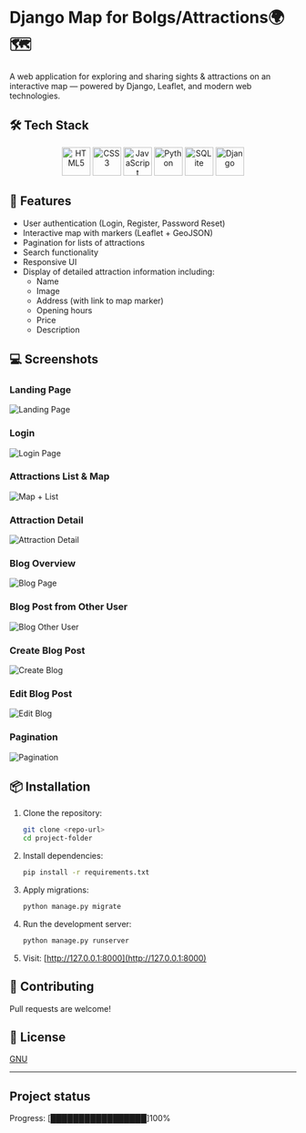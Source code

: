 


# Django Map for Bolgs/Attractions🌍🗺️

A web application for exploring and sharing sights & attractions on an interactive map — powered by Django, Leaflet, and modern web technologies.
## 🛠️ Tech Stack
<p align="center">
  <img src="https://cdn.jsdelivr.net/gh/devicons/devicon/icons/html5/html5-original.svg" width="50" height="50" alt="HTML5"/>

  <img src="https://cdn.jsdelivr.net/gh/devicons/devicon/icons/css3/css3-original.svg" width="50" height="50" alt="CSS3"/>

  <img src="https://cdn.jsdelivr.net/gh/devicons/devicon/icons/javascript/javascript-original.svg" width="50" height="50" alt="JavaScript"/>

  <img src="https://cdn.jsdelivr.net/gh/devicons/devicon/icons/python/python-original.svg" width="50" height="50" alt="Python"/>
  <img src="https://cdn.jsdelivr.net/gh/devicons/devicon/icons/sqlite/sqlite-original.svg" width="50" height="50" alt="SQLite" />
  <img src="https://cdn.jsdelivr.net/gh/devicons/devicon/icons/django/django-plain.svg" width="50" height="50" alt="Django"/>
</p>

## 🚀 Features

- User authentication (Login, Register, Password Reset)
- Interactive map with markers (Leaflet + GeoJSON)
- Pagination for lists of attractions
- Search functionality
- Responsive UI
- Display of detailed attraction information including:
  - Name
  - Image
  - Address (with link to map marker)
  - Opening hours
  - Price
  - Description

## 💻 Screenshots

### Landing Page
![Landing Page](Images/home_page_landing.png)

### Login
![Login Page](Images/register_view.png)

### Attractions List & Map
![Map + List](Images/HomePage_Map.png)

### Attraction Detail
![Attraction Detail](Images/attraction_detail.png)

### Blog Overview
![Blog Page](Images/blog_page.png)

### Blog Post from Other User
![Blog Other User](Images/blog_from_other_person.png)

### Create Blog Post
![Create Blog](Images/create_blog_post.png)

### Edit Blog Post
![Edit Blog](Images/edit_blog_post.png)

### Pagination
![Pagination](Images/pagination.png)


## 📦 Installation

1. Clone the repository:
    ```bash
    git clone <repo-url>
    cd project-folder
    ```

2. Install dependencies:
    ```bash
    pip install -r requirements.txt
    ```

3. Apply migrations:
    ```bash
    python manage.py migrate
    ```

4. Run the development server:
    ```bash
    python manage.py runserver
    ```

5. Visit: [http://127.0.0.1:8000](http://127.0.0.1:8000)

## 🤝 Contributing

Pull requests are welcome!  

## 📄 License

[GNU](LICENSE)

---


## Project status


Progress: [█████████████████]100%

